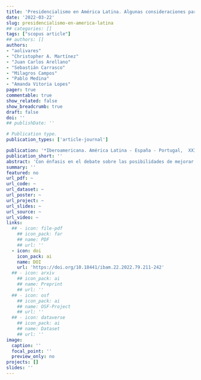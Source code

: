 ```yaml
---
title: 'Presidencialismo en América Latina. Algunas consideraciones para el debate'
date: '2022-03-22'
slug: presidencialismo-en-america-latina
## categories: []
tags: ["scopus article"]
## authors: []
authors:
- "aolivares"
- "Christopher A. Martínez"
- "Juan Carlos Arellano"
- "Sebastián Carrasco"
- "Milagros Campos"
- "Pablo Medina"
- "Amanda Vitoria Lopes"
pager: true
commentable: true
show_related: false
show_breadcrumb: true
draft: false
doi: ''
## publishDate: ''

# Publication type.
publication_types: ['article-journal']

publication: '*Iberoamericana. América Latina - España - Portugal,  XXII*(79), 211-242'
publication_short: ''
abstract: 'Con énfasis en el debate sobre las posibilidades de mejorar esta forma de gobierno, en esta sección se analiza, desde perspectivas teóricas y empíricas, cómo funciona el sistema presidencial en la región. Se trata primero la concentración del poder en el ejecutivo y luego se analizan experiencias nacionales con diversidad de funcionamiento de las coaliciones, el poder presidencial y la relación ejecutivo-legislativo. Se sostiene que, en contra de lo que afirmaba parte de ciencia política del siglo pasado, el presidencialismo ofrece posibilidades para que el líder del ejecutivo pueda negociar, cooperar y llevar a cabo su plan de gobierno. Para ello, es de vital importancia que los poderes del Estado sean equilibrados.'
summary: ''
featured: no
url_pdf: ~
url_code: ~
url_dataset: ~
url_poster: ~
url_project: ~
url_slides: ~
url_source: ~
url_video: ~
links:
  ## - icon: file-pdf
    ## icon_pack: far
    ## name: PDF
    ## url: ''
  - icon: doi
    icon_pack: ai
    name: DOI
    url: 'https://doi.org/10.18441/ibam.22.2022.79.211-242'
  ## - icon: arxiv
    ## icon_pack: ai
    ## name: Preprint
    ## url: ''
  ## - icon: osf
    ## icon_pack: ai
    ## name: OSF-Project
    ## url: ''
  ## - icon: dataverse
    ## icon_pack: ai
    ## name: Dataset
    ## url: ''
image:
  caption: ''
  focal_point: ''
  preview_only: no
projects: []
slides: ''
---
```

